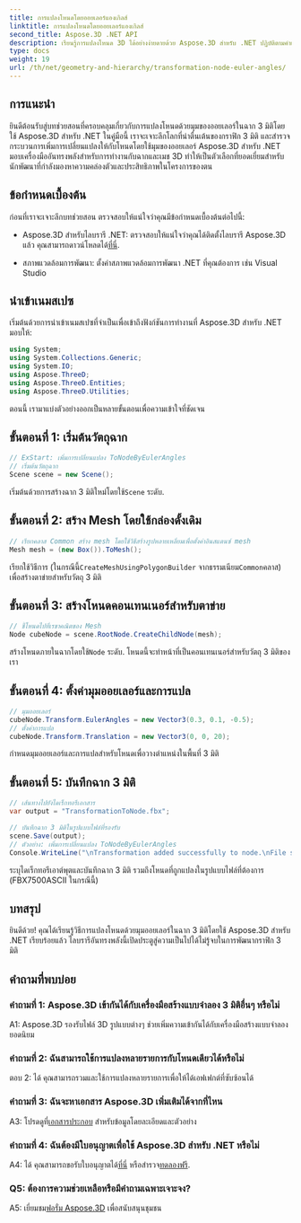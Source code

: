 ```yaml
---
title: การแปลงโหนดโดยออยเลอร์แองเกิลส์
linktitle: การแปลงโหนดโดยออยเลอร์แองเกิลส์
second_title: Aspose.3D .NET API
description: เรียนรู้การแปลงโหนด 3D ได้อย่างง่ายดายด้วย Aspose.3D สำหรับ .NET ปฏิบัติตามคำแนะนำทีละขั้นตอนของเราเพื่อให้ได้ผลลัพธ์ที่น่าทึ่งในโครงการของคุณ
type: docs
weight: 19
url: /th/net/geometry-and-hierarchy/transformation-node-euler-angles/
---
```

## การแนะนำ

ยินดีต้อนรับสู่บทช่วยสอนที่ครอบคลุมเกี่ยวกับการแปลงโหนดด้วยมุมของออยเลอร์ในฉาก 3 มิติโดยใช้ Aspose.3D สำหรับ .NET ในคู่มือนี้ เราจะเจาะลึกโลกที่น่าตื่นเต้นของกราฟิก 3 มิติ และสำรวจกระบวนการเพิ่มการเปลี่ยนแปลงให้กับโหนดโดยใช้มุมของออยเลอร์ Aspose.3D สำหรับ .NET มอบเครื่องมืออันทรงพลังสำหรับการทำงานกับฉากและเมช 3D ทำให้เป็นตัวเลือกที่ยอดเยี่ยมสำหรับนักพัฒนาที่กำลังมองหาความคล่องตัวและประสิทธิภาพในโครงการของตน

## ข้อกำหนดเบื้องต้น

ก่อนที่เราจะเจาะลึกบทช่วยสอน ตรวจสอบให้แน่ใจว่าคุณมีข้อกำหนดเบื้องต้นต่อไปนี้:

-  Aspose.3D สำหรับไลบรารี .NET: ตรวจสอบให้แน่ใจว่าคุณได้ติดตั้งไลบรารี Aspose.3D แล้ว คุณสามารถดาวน์โหลดได้[ที่นี่](https://releases.aspose.com/3d/net/).

- สภาพแวดล้อมการพัฒนา: ตั้งค่าสภาพแวดล้อมการพัฒนา .NET ที่คุณต้องการ เช่น Visual Studio

## นำเข้าเนมสเปซ

เริ่มต้นด้วยการนำเข้าเนมสเปซที่จำเป็นเพื่อเข้าถึงฟังก์ชันการทำงานที่ Aspose.3D สำหรับ .NET มอบให้:

```csharp
using System;
using System.Collections.Generic;
using System.IO;
using Aspose.ThreeD;
using Aspose.ThreeD.Entities;
using Aspose.ThreeD.Utilities;
```

ตอนนี้ เรามาแบ่งตัวอย่างออกเป็นหลายขั้นตอนเพื่อความเข้าใจที่ชัดเจน

## ขั้นตอนที่ 1: เริ่มต้นวัตถุฉาก

```csharp
// ExStart: เพิ่มการเปลี่ยนแปลง ToNodeByEulerAngles
// เริ่มต้นวัตถุฉาก
Scene scene = new Scene();
```

 เริ่มต้นด้วยการสร้างฉาก 3 มิติใหม่โดยใช้`Scene` ระดับ.


## ขั้นตอนที่ 2: สร้าง Mesh โดยใช้กล่องดั้งเดิม

```csharp
// เรียกคลาส Common สร้าง mesh โดยใช้วิธีสร้างรูปหลายเหลี่ยมเพื่อตั้งค่าอินสแตนซ์ mesh
Mesh mesh = (new Box()).ToMesh();
```

 เรียกใช้วิธีการ (ในกรณีนี้`CreateMeshUsingPolygonBuilder` จากธรรมเนียม`Common`คลาส) เพื่อสร้างตาข่ายสำหรับวัตถุ 3 มิติ

## ขั้นตอนที่ 3: สร้างโหนดคอนเทนเนอร์สำหรับตาข่าย

```csharp
// ชี้โหนดไปที่เรขาคณิตของ Mesh
Node cubeNode = scene.RootNode.CreateChildNode(mesh);
```

 สร้างโหนดภายในฉากโดยใช้`Node` ระดับ. โหนดนี้จะทำหน้าที่เป็นคอนเทนเนอร์สำหรับวัตถุ 3 มิติของเรา

## ขั้นตอนที่ 4: ตั้งค่ามุมออยเลอร์และการแปล

```csharp
// มุมออยเลอร์
cubeNode.Transform.EulerAngles = new Vector3(0.3, 0.1, -0.5);            
// ตั้งค่าการแปล
cubeNode.Transform.Translation = new Vector3(0, 0, 20);
```

กำหนดมุมออยเลอร์และการแปลสำหรับโหนดเพื่อวางตำแหน่งในพื้นที่ 3 มิติ

## ขั้นตอนที่ 5: บันทึกฉาก 3 มิติ

```csharp
// เส้นทางไปยังไดเร็กทอรีเอกสาร
var output = "TransformationToNode.fbx";

// บันทึกฉาก 3 มิติในรูปแบบไฟล์ที่รองรับ
scene.Save(output);
// ตัวอย่าง: เพิ่มการเปลี่ยนแปลง ToNodeByEulerAngles
Console.WriteLine("\nTransformation added successfully to node.\nFile saved at " + output);
```

ระบุไดเร็กทอรีเอาต์พุตและบันทึกฉาก 3 มิติ รวมถึงโหนดที่ถูกแปลงในรูปแบบไฟล์ที่ต้องการ (FBX7500ASCII ในกรณีนี้)

## บทสรุป

ยินดีด้วย! คุณได้เรียนรู้วิธีการแปลงโหนดด้วยมุมออยเลอร์ในฉาก 3 มิติโดยใช้ Aspose.3D สำหรับ .NET เรียบร้อยแล้ว ไลบรารีอันทรงพลังนี้เปิดประตูสู่ความเป็นไปได้ไม่รู้จบในการพัฒนากราฟิก 3 มิติ

## คำถามที่พบบ่อย

### คำถามที่ 1: Aspose.3D เข้ากันได้กับเครื่องมือสร้างแบบจำลอง 3 มิติอื่นๆ หรือไม่

A1: Aspose.3D รองรับไฟล์ 3D รูปแบบต่างๆ ช่วยเพิ่มความเข้ากันได้กับเครื่องมือสร้างแบบจำลองยอดนิยม

### คำถามที่ 2: ฉันสามารถใช้การแปลงหลายรายการกับโหนดเดียวได้หรือไม่

ตอบ 2: ได้ คุณสามารถรวมและใช้การแปลงหลายรายการเพื่อให้ได้เอฟเฟกต์ที่ซับซ้อนได้

### คำถามที่ 3: ฉันจะหาเอกสาร Aspose.3D เพิ่มเติมได้จากที่ไหน

 A3: โปรดดูที่[เอกสารประกอบ](https://reference.aspose.com/3d/net/) สำหรับข้อมูลโดยละเอียดและตัวอย่าง

### คำถามที่ 4: ฉันต้องมีใบอนุญาตเพื่อใช้ Aspose.3D สำหรับ .NET หรือไม่

 A4: ได้ คุณสามารถขอรับใบอนุญาตได้[ที่นี่](https://purchase.aspose.com/buy) หรือสำรวจ[ทดลองฟรี](https://releases.aspose.com/).

### Q5: ต้องการความช่วยเหลือหรือมีคำถามเฉพาะเจาะจง?

 A5: เยี่ยมชม[ฟอรั่ม Aspose.3D](https://forum.aspose.com/c/3d/18) เพื่อสนับสนุนชุมชน